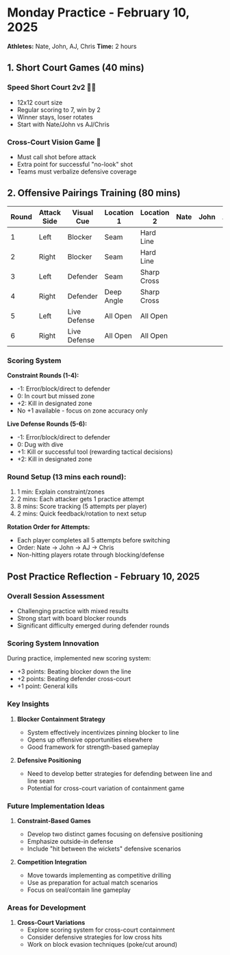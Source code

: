 # Monday Practice - February 10, 2025
**Athletes:** Nate, John, AJ, Chris
**Time:** 2 hours

## 1. Short Court Games (40 mins)
### Speed Short Court 2v2 🏃‍♂️
- 12x12 court size
- Regular scoring to 7, win by 2
- Winner stays, loser rotates
- Start with Nate/John vs AJ/Chris

### Cross-Court Vision Game 👀
- Must call shot before attack
- Extra point for successful "no-look" shot
- Teams must verbalize defensive coverage

## 2. Offensive Pairings Training (80 mins)

| Round | Attack Side | Visual Cue | Location 1 | Location 2 | Nate | John | AJ | Chris |
|-------|-------------|------------|------------|------------|------|------|----|----|
| 1 | Left | Blocker | Seam | Hard Line |  |  |  |  |
| 2 | Right | Blocker | Seam | Hard Line |  |  |  |  |
| 3 | Left | Defender | Seam | Sharp Cross |  |  |  |  |
| 4 | Right | Defender | Deep Angle | Sharp Cross |  |  |  |  |
| 5 | Left | Live Defense | All Open | All Open |  |  |  |  |
| 6 | Right | Live Defense | All Open | All Open |  |  |  |  |

### Scoring System
**Constraint Rounds (1-4):**
- -1: Error/block/direct to defender
- 0: In court but missed zone
- +2: Kill in designated zone
- No +1 available - focus on zone accuracy only

**Live Defense Rounds (5-6):**
- -1: Error/block/direct to defender
- 0: Dug with dive
- +1: Kill or successful tool (rewarding tactical decisions)
- +2: Kill in designated zone

### Round Setup (13 mins each round):
1. 1 min: Explain constraint/zones
2. 2 mins: Each attacker gets 1 practice attempt
3. 8 mins: Score tracking (5 attempts per player)
4. 2 mins: Quick feedback/rotation to next setup

**Rotation Order for Attempts:**
- Each player completes all 5 attempts before switching
- Order: Nate → John → AJ → Chris
- Non-hitting players rotate through blocking/defense

## Post Practice Reflection - February 10, 2025

### Overall Session Assessment
- Challenging practice with mixed results
- Strong start with board blocker rounds
- Significant difficulty emerged during defender rounds

### Scoring System Innovation
During practice, implemented new scoring system:
- +3 points: Beating blocker down the line
- +2 points: Beating defender cross-court
- +1 point: General kills

### Key Insights
1. **Blocker Containment Strategy**
   - System effectively incentivizes pinning blocker to line
   - Opens up offensive opportunities elsewhere
   - Good framework for strength-based gameplay

2. **Defensive Positioning**
   - Need to develop better strategies for defending between line and line seam
   - Potential for cross-court variation of containment game

### Future Implementation Ideas
1. **Constraint-Based Games**
   - Develop two distinct games focusing on defensive positioning
   - Emphasize outside-in defense
   - Include "hit between the wickets" defensive scenarios

2. **Competition Integration**
   - Move towards implementing as competitive drilling
   - Use as preparation for actual match scenarios
   - Focus on seal/contain line gameplay

### Areas for Development
1. **Cross-Court Variations**
   - Explore scoring system for cross-court containment
   - Consider defensive strategies for low cross hits
   - Work on block evasion techniques (poke/cut around)